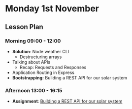 # Monday 1st November

## Lesson Plan

### Morning 09:00 - 12:00

+ **Solution**: Node weather CLI
  + Destructuring arrays
+ Talking about APIs 
  + Recap: Requests and Responses
+ Application Routing in Express
+ **Bootstrapping:** Building a REST API for our solar system

### Afternoon 13:00 - 16:15

+ **Assignment**: [Building a REST API for our solar system](https://github.com/FrancoSpeziali/express-solar-system-api)
